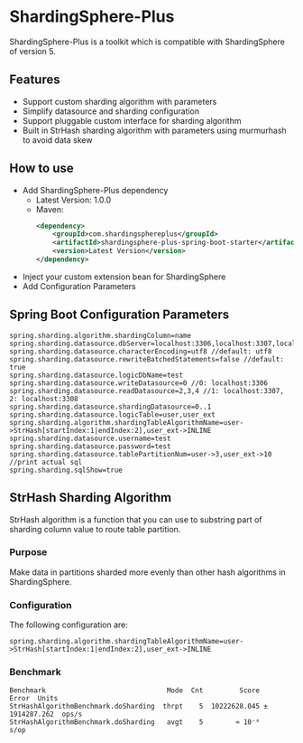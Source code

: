 # ShardingSphere-Plus
ShardingSphere-Plus is a toolkit which is compatible with ShardingSphere of version 5. 

## Features
-   Support custom sharding algorithm with parameters
-   Simplify datasource and sharding configuration
-   Support pluggable custom interface for sharding algorithm
-   Built in StrHash sharding algorithm with parameters using murmurhash to avoid data skew

## How to use
-   Add ShardingSphere-Plus dependency
    - Latest Version: 1.0.0
    - Maven:
      ```xml
      <dependency>
          <groupId>com.shardingsphereplus</groupId>
          <artifactId>shardingsphere-plus-spring-boot-starter</artifactId>
          <version>Latest Version</version>
      </dependency>
      ```
-   Inject your custom extension bean for ShardingSphere
-   Add Configuration Parameters

## Spring Boot Configuration Parameters
```text
spring.sharding.algorithm.shardingColumn=name
spring.sharding.datasource.dbServer=localhost:3306,localhost:3307,localhost:3308,localhost:3309,localhost:3310
spring.sharding.datasource.characterEncoding=utf8 //default: utf8
spring.sharding.datasource.rewriteBatchedStatements=false //default: true
spring.sharding.datasource.logicDbName=test
spring.sharding.datasource.writeDatasource=0 //0: localhost:3306
spring.sharding.datasource.readDatasource=2,3,4 //1: localhost:3307, 2: localhost:3308
spring.sharding.datasource.shardingDatasource=0..1
spring.sharding.datasource.logicTable=user,user_ext
spring.sharding.algorithm.shardingTableAlgorithmName=user->StrHash[startIndex:1|endIndex:2],user_ext->INLINE
spring.sharding.datasource.username=test
spring.sharding.datasource.password=test
spring.sharding.datasource.tablePartitionNum=user->3,user_ext->10
//print actual sql
spring.sharding.sqlShow=true
```

## StrHash Sharding Algorithm
StrHash algorithm is a function that you can use to substring part of sharding column value to route table partition.

### Purpose
Make data in partitions sharded more evenly than other hash algorithms in ShardingSphere.

### Configuration
The following configuration are:
```text
spring.sharding.algorithm.shardingTableAlgorithmName=user->StrHash[startIndex:1|endIndex:2],user_ext->INLINE
```
### Benchmark
```text
Benchmark                              Mode  Cnt         Score         Error  Units
StrHashAlgorithmBenchmark.doSharding  thrpt    5  10222628.045 ± 1914287.262  ops/s
StrHashAlgorithmBenchmark.doSharding   avgt    5        ≈ 10⁻⁶                 s/op
```
